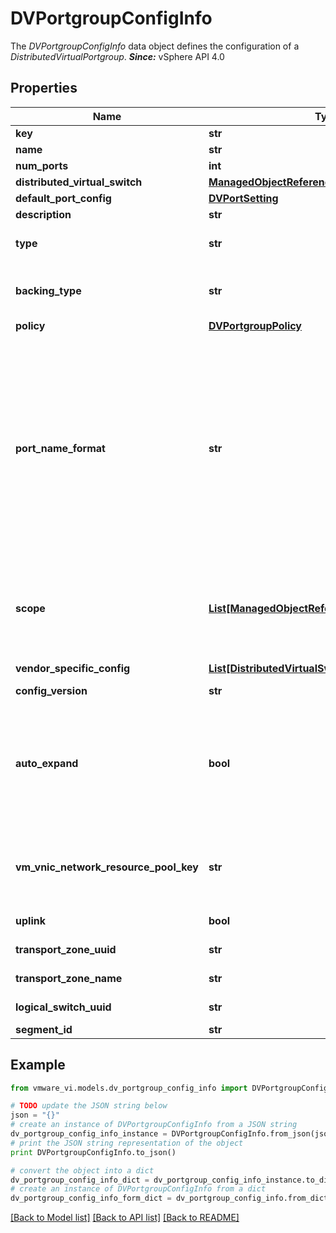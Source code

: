 # DVPortgroupConfigInfo

The *DVPortgroupConfigInfo* data object defines the configuration of a *DistributedVirtualPortgroup*.  ***Since:*** vSphere API 4.0 

## Properties
Name | Type | Description | Notes
------------ | ------------- | ------------- | -------------
**key** | **str** | Key of the portgroup.  ***Since:*** vSphere API 4.0  | 
**name** | **str** | Name of the portgroup.  ***Since:*** vSphere API 4.0  | 
**num_ports** | **int** | Number of ports in the portgroup.  ***Since:*** vSphere API 4.0  | 
**distributed_virtual_switch** | [**ManagedObjectReference**](ManagedObjectReference.md) |  | [optional] 
**default_port_config** | [**DVPortSetting**](DVPortSetting.md) |  | [optional] 
**description** | **str** | Description of the portgroup.  ***Since:*** vSphere API 4.0  | [optional] 
**type** | **str** | Type of portgroup.  See *DistributedVirtualPortgroup*.*DistributedVirtualPortgroupPortgroupType_enum* for possible values.  ***Since:*** vSphere API 4.0  | 
**backing_type** | **str** | Backing type of portgroup.  See *DistributedVirtualPortgroup*.*DistributedVirtualPortgroupBackingType_enum* for possible values. The default value is \&quot;standard\&quot;  ***Since:*** vSphere API 7.0  | [optional] 
**policy** | [**DVPortgroupPolicy**](DVPortgroupPolicy.md) |  | 
**port_name_format** | **str** | If set, a name will be automatically generated based on this format string for a port when it is created in or moved into the portgroup.  The format string can contain meta tags that will be resolved to the corresponding values in generating a name, if applicable for the port at the time of name generation.  To insert a meta tag in the format string, enclose the names defined as meta tag names inside angle brackets. See *DistributedVirtualPortgroupMetaTagName_enum* for a list of currently available meta tags. For example, \&quot;redNetwork-&amp;lt;portIndex&amp;gt;\&quot; and \&quot;&amp;lt;dvsName&amp;gt;-pnic&amp;lt;portIndex&amp;gt;\&quot; result in generated port names like \&quot;redNetwork-2\&quot; and \&quot;switch-pnic3\&quot;.  If a meta tag is recognized, but there is no applicable value, the tag will be expanded to empty string. If an arbitrary name appears inside a \&quot;&amp;lt;&amp;gt;\&quot; pair and is not recognized as one of the defined meta tags, the substring is treated as-is and appear unchanged in the generated name.  To prevent a meta tag from being expanded, prefix the meta tag with a &#39;\\\\&#39; (backslash). For example, the format string \&quot;abc\\\\&amp;lt;portIndex&amp;gt;def\&quot; results in the generated port name \&quot;abc&amp;lt;portIndex&amp;gt;def\&quot;.  ***Since:*** vSphere API 4.0  | [optional] 
**scope** | [**List[ManagedObjectReference]**](ManagedObjectReference.md) | Deprecated as of vSphere API 5.5.  Eligible entities that can connect to the portgroup.  If unset, there is no restriction on which entity can connect to the portgroup. If set, only the entities in the specified list or their child entities are allowed to connect to the portgroup. If scopes are defined at both port and portgroup level, they are taken as an \&quot;AND\&quot; relationship. If such a relationship doesn&#39;t make sense, the reconfigure operation will raise an exception.  ***Since:*** vSphere API 4.0  Refers instances of *ManagedEntity*.  | [optional] 
**vendor_specific_config** | [**List[DistributedVirtualSwitchKeyedOpaqueBlob]**](DistributedVirtualSwitchKeyedOpaqueBlob.md) | Opaque binary blob that stores vendor specific configuration.  ***Since:*** vSphere API 4.0  | [optional] 
**config_version** | **str** | Configuration version number.  ***Since:*** vSphere API 4.0  | [optional] 
**auto_expand** | **bool** | If set to true, this property ignores the limit on the number of ports in the portgroup.  When a Virtual Machine/Host tries to connect to the portgroup and there are no free ports available in the portgroup, new ports will be automatically added to the portgroup. The flag is currently supported only for static portgroups.  When this property is set to true, the portgroup becomes a potential candidate for auto-shrink. Once the portgroup has auto-expanded then its disconnected ports are likely to be deleted automatically, as a part of auto-shrink step, if there are more than certain number of free ports. If the portgroup never auto-expanded, then it will never lose any free ports.  ***Since:*** vSphere API 5.0  | [optional] 
**vm_vnic_network_resource_pool_key** | **str** | The key of virtual NIC network resource pool to be associated with a portgroup.  The default value for this property is unset, indicating that this portgroup is not associated with any virtual NIC network resource pool. To clear the value of this property and revert to unset, set the *DVPortgroupConfigSpec.vmVnicNetworkResourcePoolKey* to \&quot;-1\&quot; in an update operation.  ***Since:*** vSphere API 6.0  | [optional] 
**uplink** | **bool** | Indicates whether the portgroup is an uplink portroup.  ***Since:*** vSphere API 6.5  | [optional] 
**transport_zone_uuid** | **str** | The UUID of transport zone to be associated with a NSX portgroup.  ***Since:*** vSphere API 7.0  | [optional] 
**transport_zone_name** | **str** | The name of transport zone to be associated with a NSX portgroup.  ***Since:*** vSphere API 7.0  | [optional] 
**logical_switch_uuid** | **str** | The logical switch UUID, which is used by NSX portgroup  ***Since:*** vSphere API 7.0  | [optional] 
**segment_id** | **str** | The segment ID of logical switch  ***Since:*** vSphere API 7.0  | [optional] 

## Example

```python
from vmware_vi.models.dv_portgroup_config_info import DVPortgroupConfigInfo

# TODO update the JSON string below
json = "{}"
# create an instance of DVPortgroupConfigInfo from a JSON string
dv_portgroup_config_info_instance = DVPortgroupConfigInfo.from_json(json)
# print the JSON string representation of the object
print DVPortgroupConfigInfo.to_json()

# convert the object into a dict
dv_portgroup_config_info_dict = dv_portgroup_config_info_instance.to_dict()
# create an instance of DVPortgroupConfigInfo from a dict
dv_portgroup_config_info_form_dict = dv_portgroup_config_info.from_dict(dv_portgroup_config_info_dict)
```
[[Back to Model list]](../README.md#documentation-for-models) [[Back to API list]](../README.md#documentation-for-api-endpoints) [[Back to README]](../README.md)


